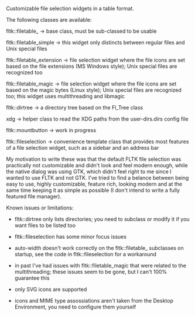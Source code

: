 Customizable file selection widgets in a table format.


The following classes are available:

fltk::filetable_
-> base class, must be sub-classed to be usable

fltk::filetable_simple
-> this widget only distincts between regular files and Unix special files

fltk::filetable_extension
-> file selection widget where the file icons are set based on the file
extensions (MS Windows style); Unix special files are recognized too

fltk::filetable_magic
-> file selection widget where the file icons are set based on the magic
bytes (Linux style); Unix special files are recognized too; this widget
uses multithreading and libmagic

fltk::dirtree
-> a directory tree based on the Fl_Tree class

xdg
-> helper class to read the XDG paths from the user-dirs.dirs config file

fltk::mountbutton
-> work in progress

fltk::fileselection
-> convenience template class that provides most features of a file selection
widget, such as a sidebar and an address bar



My motivation to write these was that the default FLTK file selection was
practically not customizable and didn't look and feel modern enough, while
the native dialog was using GTK, which didn't feel right to me since I wanted
to use FLTK and not GTK.
I've tried to find a belance between being easy to use, highly customizable,
feature rich, looking modern and at the same time keeping it as simple as
possible (I don't intend to write a fully featured file manager).


Known issues or limitations:

* fltk::dirtree only lists directories; you need to subclass or modify it if you
  want files to be listed too

* fltk::fileselection has some minor focus issues

* auto-width doesn't work correctly on the fltk::filetable_ subclasses on
  startup, see the code in fltk::fileselection for a workaround

* in past I've had issues with fltk::filetable_magic that were related to the
  multithreading; these issues seem to be gone, but I can't 100% guarantee this

* only SVG icons are supported

* icons and MIME type assossiations aren't taken from the Desktop Environment,
  you need to configure them yourself

